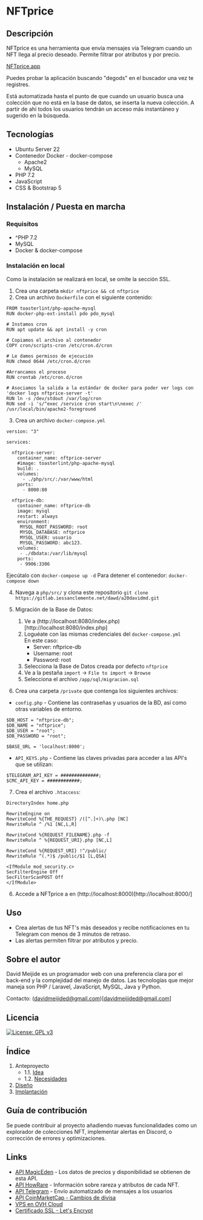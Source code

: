 # NFTprice

## Descripción

NFTprice es una herramienta que envía mensajes via Telegram cuando un NFT llega al precio deseado. Permite filtrar  por atributos y por precio.

[NFTprice.app](https:/nftprice.app/)

Puedes probar la aplicación buscando "degods" en el buscador una vez te registres.

Está automatizada hasta el punto de que cuando un usuario busca una colección que no está en la base de datos, se inserta la nueva colección. A partir de ahí todos los usuarios tendrán un acceso más instantáneo y sugerido en la búsqueda.

## Tecnologías

- Ubuntu Server 22
- Contenedor Docker - docker-compose
    + Apache2
    + MySQL
- PHP 7.2
- JavaScript
- CSS & Bootstrap 5

## Instalación / Puesta en marcha

### Requisitos

- ^PHP 7.2
- MySQL
- Docker & docker-compose

### Instalación en local

Como la instalación se realizará en local, se omite la sección SSL.
1. Crea una carpeta `mkdir nftprice && cd nftprice` 
2. Crea un archivo `Dockerfile` con el siguiente contenido:
```
FROM toasterlint/php-apache-mysql
RUN docker-php-ext-install pdo pdo_mysql

# Instamos cron
RUN apt update && apt install -y cron

# Copiamos el archivo al contenedor
COPY cron/scripts-cron /etc/cron.d/cron

# Le damos permisos de ejecución
RUN chmod 0644 /etc/cron.d/cron

#Arrancamos el proceso
RUN crontab /etc/cron.d/cron

# Asociamos la salida a la estándar de docker para poder ver logs con 'docker logs nftprice-server -t'
RUN ln -s /dev/stdout /var/log/cron
RUN sed -i 's/^exec /service cron start\n\nexec /' /usr/local/bin/apache2-foreground

```

3. Crea un archivo `docker-compose.yml`
```
version: "3"
 
services:
   
  nftprice-server:
    container_name: nftprice-server
    #image: toasterlint/php-apache-mysql
    build: .
    volumes:
      - ./php/src/:/var/www/html
    ports:
      - 8000:80

  nftprice-db:
    container_name: nftprice-db
    image: mysql
    restart: always
    environment:
     MYSQL_ROOT_PASSWORD: root
     MYSQL_DATABASE: nftprice
     MYSQL_USER: usuario
     MYSQL_PASSWORD: abc123.
    volumes:
     - ./dbdata:/var/lib/mysql
    ports:
     - 9906:3306
```

Ejecútalo con `docker-compose up -d`
Para detener el contenedor: `docker-compose down`

4. Navega a `php/src/` y clona este repositorio `git clone https://gitlab.iessanclemente.net/dawd/a20davidmd.git`

5. Migración de la Base de Datos:
    1. Ve a (http://localhost:8080/index.php)[http://localhost:8080/index.php]
    2. Loguéate con las mismas credenciales del `docker-compose.yml`  
    En este caso:
        - Server: nftprice-db
        - Username: root
        - Password: root
    3. Selecciona la Base de Datos creada por defecto `nftprice`
    4. Ve a la pestaña `import` -> `File to import` -> `Browse`
    5. Selecciona el archivo `/app/sql/migracion.sql`

6. Crea una carpeta `/private` que contenga los siguientes archivos:
  + `config.php` - Contiene las contraseñas y usuarios de la BD, así como otras variables de entorno.
  ```
  $DB_HOST = "nftprice-db";
  $DB_NAME = "nftprice";
  $DB_USER = "root";
  $DB_PASSWORD = "root";

  $BASE_URL = 'localhost:8000';
  ```
  + `API_KEYS.php` - Contiene las claves privadas para acceder a las API's que se utilizan:
  ```
  $TELEGRAM_API_KEY = ##############;
  $CMC_API_KEY = ############;
  ```
7. Crea el archivo `.htaccess`:

  ```
  DirectoryIndex home.php

  RewriteEngine on
  RewriteCond %{THE_REQUEST} /([^.]+)\.php [NC]
  RewriteRule ^ /%1 [NC,L,R]

  RewriteCond %{REQUEST_FILENAME}.php -f
  RewriteRule ^ %{REQUEST_URI}.php [NC,L]

  RewriteCond %{REQUEST_URI} !^/public/
  RewriteRule ^(.*)$ /public/$1 [L,QSA]

  <IfModule mod_security.c>
  SecFilterEngine Off
  SecFilterScanPOST Off
  </IfModule>
  ```

6. Accede a NFTprice a en (http://localhost:8000)[http://localhost:8000/]

## Uso

- Crea alertas de tus NFT's más deseados y recibe notificaciones en tu Telegram con menos de 3 minutos de retraso.
- Las alertas permiten filtrar por atributos y precio.

## Sobre el autor

David Meijide es un programador web con una preferencia clara por el back-end y la complejidad del manejo de datos.
Las tecnologías que mejor maneja son PHP / Laravel, JavaScript, MySQL, Java y Python.

Contacto: (davidmeijided@gmail.com)[davidmeijided@gmail.com]

## Licencia

[![License: GPL v3](https://img.shields.io/badge/License-GPLv3-blue.svg)](https://www.gnu.org/licenses/gpl-3.0)


## Índice

1. Anteproyecto
    * 1.1. [Idea](doc/templates/1_idea.md)
    * 1.2. [Necesidades](doc/templates/2_necesidades.md)
2. [Diseño](doc/templates/3_deseño.md)
3. [Implantación](doc/templates/4_implantacion.md)

## Guía de contribución

Se puede contribuir al proyecto añadiendo nuevas funcionalidades como un explorador de colecciones NFT, implementar alertas en Discord, o corrección de errores y optimizaciones.

## Links

- [API MagicEden](https://api.magiceden.dev/) - Los datos de precios y disponibilidad se obtienen de esta API.
- [API HowRare](https://howrare.is/api) - Información sobre rareza y atributos de cada NFT.
- [API Telegram](https://core.telegram.org/bots/api) - Envío automatizado de mensajes a los usuarios
- [API CoinMarketCap - Cambios de divisa](https://coinmarketcap.com/api/documentation/v1/#section/Quick-Start-Guide)
- [VPS en OVH Cloud](https://www.ovhcloud.com/es/)
- [Certificado SSL - Let's Encrypt](https://letsencrypt.org/)